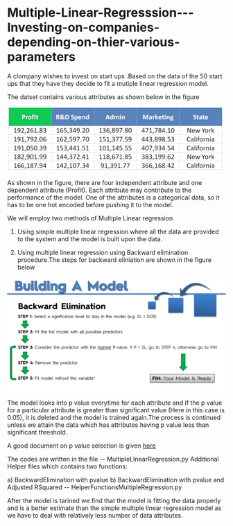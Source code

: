 # Multiple-Linear-Regresssion---Investing-on-companies-depending-on-thier-various-parameters


A clompany wishes to invest on start ups .Based on the data of the 50 start ups that they have they decide to fit a mutiple linear regression model.

The datset contains various attributes as shown below in the figure

<img src="images/mlr.png" width ="500" >

As shown in the figure, there are four independent attribute and one dependent attribute (Profit). Each attribute may contribute to the performance of the model. One of the attributes is a categorical data, so it has to be one hot encoded before pushing it to the model.

We will employ two methods of Multiple Linear regression 

1) Using simple multiple linear regression where all the data are provided to the system and the model is built upon the data.

2) Using multiple linear regression using Backward elimination procedure.The steps for backward eliniation are shown in the figure below

<img src="images/backwardElimination.png" width ="700" >

The model looks into p value everytime for each attribute and if the p value for a particular attribute is greater than significant value (Here in this case is 0.05), it is deleted and the model is trained again.The process is continued unless we attain the data which has attributes having p value less than significant threshold.

A good document on p value selection is given [here](https://www.wikihow.com/Calculate-P-Value)


The codes are written in the file -- MultipleLInearRegression.py
Additional Helper files which contains two functions: 

a) BackwardElimination with pvalue 
b) BackwardElimination with pvalue and Adjusted RSquared -- HelperFunctionsMultipleRegression.py

After the model is tarined we find that the model is fitting the data properly and is a better estimate than the simple multiple linear regression model as we have to deal with relatively less number of data attributes.
